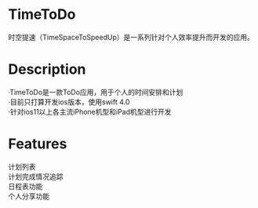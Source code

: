 # TimeToDo
时空提速（TimeSpaceToSpeedUp）是一系列针对个人效率提升而开发的应用。
# Description
·TimeToDo是一款ToDo应用，用于个人的时间安排和计划    
·目前只打算开发ios版本，使用swift 4.0    
·针对ios11以上各主流iPhone机型和iPad机型进行开发    
# Features
计划列表    
计划完成情况追踪    
日程表功能    
个人分享功能    

